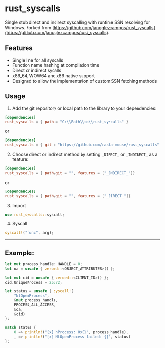 # rust_syscalls

Single stub direct and indirect syscalling with runtime SSN resolving for Windows.  Forked from [https://github.com/janoglezcampos/rust_syscalls](https://github.com/janoglezcampos/rust_syscalls).



## Features

* Single line for all syscalls
* Function name hashing at compilation time
* Direct or indirect sycalls
* x86_64, WOW64 and x86 native support
* Designed to allow the implementation of custom SSN fetching methods
  


## Usage

1. Add the git repository or local path to the library to your dependencies:

```toml
[dependencies]
rust_syscalls = { path = "C:\\Path\\to\\rust_syscalls" }
```

or

```toml
[dependencies]
rust_syscalls = { git = "https://github.com/rasta-mouse/rust_syscalls" }
```

2. Choose direct or indirect method by setting `_DIRECT_` or `_INDIRECT_` as a feature:

```toml
[dependencies]
rust_syscalls = { path/git = "", features = ["_INDIRECT_"]}
```

or

```toml
[dependencies]
rust_syscalls = { path/git = "", features = ["_DIRECT_"]}
```

3. Import

   
```rust
use rust_syscalls::syscall;
```

4.  Syscall

   
```rust
syscall!("func", arg);
```

---
## Example:

```rust
let mut process_handle: HANDLE = 0;
let oa = unsafe { zeroed::<OBJECT_ATTRIBUTES>() };

let mut cid = unsafe { zeroed::<CLIENT_ID>() };
cid.UniqueProcess = 25772;

let status = unsafe { syscall!(
    "NtOpenProcess",
    &mut process_handle,
    PROCESS_ALL_ACCESS,
    &oa,
    &cid)
};

match status {
    0 => println!("[x] hProcess: 0x{}", process_handle),
    _ => println!("[x] NtOpenProcess failed: {}", status)
};
```
